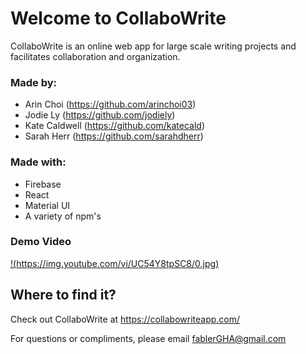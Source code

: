 # Welcome to CollaboWrite

CollaboWrite is an online web app for large scale writing projects and facilitates collaboration and organization. 

### Made by:
* Arin Choi (https://github.com/arinchoi03)
* Jodie Ly (https://github.com/jodiely)
* Kate Caldwell (https://github.com/katecald)
* Sarah Herr (https://github.com/sarahdherr)

### Made with:
* Firebase
* React
* Material UI
* A variety of npm's

### Demo Video 
[!(https://img.youtube.com/vi/UC54Y8tpSC8/0.jpg)](https://youtu.be/UC54Y8tpSC8)

## Where to find it?

Check out CollaboWrite at https://collabowriteapp.com/

For questions or compliments, please email fablerGHA@gmail.com
